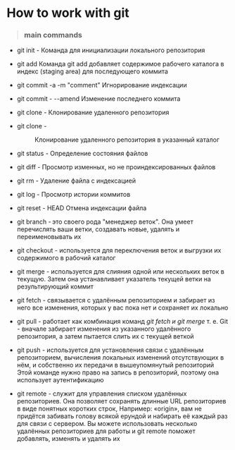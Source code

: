 # How to work with git

>### main commands
* git init - Команда для инициализации локального репозитория

* git add
Команда git add добавляет содержимое рабочего каталога в индекс (staging area) для последующего коммита

* git commit -a -m "comment" Игнорирование индексации

* git commit - --amend Изменение последнего коммита

* git clone - <remote> Клонирование удаленного репозитория

* git clone - <remote> <dir> Клонирование удаленного репозитория в указанный каталог

* git status - Определение состояния файлов

* git diff - Просмотр изменных, но не проиндексированных файлов

* git rm <file> - Удаление файла с индексацией

* git log - Просмотр истории коммитов

* git reset - HEAD <file> Отмена индексации файла

* git branch - это своего рода "менеджер веток". Она умеет перечислять ваши ветки, создавать новые, удалять и переименовывать их

* git checkout - используется для переключения веток и выгрузки их содержимого в рабочий каталог

* git merge - 
используется для слияния одной или нескольких веток в текущую. Затем она устанавливает указатель текущей ветки на результирующий коммит

* git fetch - связывается с удалённым репозиторием и забирает из него все изменения, которых у вас пока нет и сохраняет их локально

* git pull - работает как комбинация команд _git fetch и git merge_ т. е. Git - вначале забирает изменения из указанного удалённого репозитория, а затем пытается слить их с текущей веткой

* git push - используется для установления связи с удалённым репозиторием, вычисления локальных изменений отсутствующих в нём, и собственно их передачи в вышеупомянутый репозиторий
Этой команде нужно право на запись в репозиторий, поэтому она использует аутентификацию

* git remote - служит для управления списком удалённых репозиториев. Она позволяет сохранять длинные URL репозиториев в виде понятных коротких строк, Например: «origin», вам не придётся забивать голову всякой ерундой и набирать её каждый раз для связи с сервером. Вы можете использовать несколько удалённых репозиториев для работы и git remote поможет добавлять, изменять и удалять их